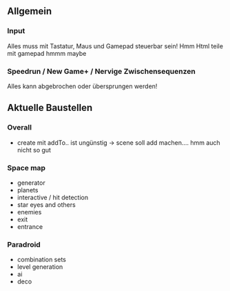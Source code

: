 ## Allgemein

### Input
Alles muss mit Tastatur, Maus und Gamepad steuerbar sein!
Hmm Html teile mit gamepad hmmm maybe

### Speedrun / New Game+ / Nervige Zwischensequenzen
Alles kann abgebrochen oder übersprungen werden!

## Aktuelle Baustellen

### Overall
* create mit addTo.. ist ungünstig -> scene soll add machen.... hmm auch nicht so gut

### Space map

* generator
* planets
* interactive / hit detection
* star eyes and others
* enemies
* exit
* entrance

### Paradroid

* combination sets
* level generation
* ai
* deco

